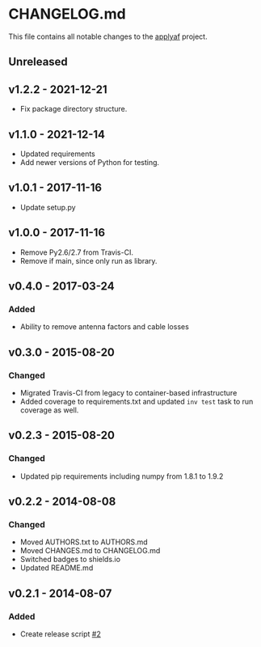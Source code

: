 # CHANGELOG.md
This file contains all notable changes to the [applyaf][] project.

## Unreleased

## v1.2.2 - 2021-12-21
- Fix package directory structure.

## v1.1.0 - 2021-12-14
- Updated requirements
- Add newer versions of Python for testing.

## v1.0.1 - 2017-11-16
- Update setup.py


## v1.0.0 - 2017-11-16
- Remove Py2.6/2.7 from Travis-CI.
- Remove if main, since only run as library.

## v0.4.0 - 2017-03-24

### Added
- Ability to remove antenna factors and cable losses


## v0.3.0 - 2015-08-20

### Changed
- Migrated Travis-CI from legacy to container-based
  infrastructure
- Added coverage to requirements.txt and updated `inv test` task to
  run coverage as well.

## v0.2.3 - 2015-08-20

### Changed
- Updated pip requirements including numpy from 1.8.1 to 1.9.2

## v0.2.2 - 2014-08-08

### Changed
- Moved AUTHORS.txt to AUTHORS.md
- Moved CHANGES.md to CHANGELOG.md
- Switched badges to shields.io
- Updated README.md


## v0.2.1 - 2014-08-07

### Added
- Create release script [#2][]


[#1]: https://github.com/questrail/applyaf/issues/1
[#2]: https://github.com/questrail/applyaf/issues/2
[applyaf]: https://github.com/questrail/applyaf
